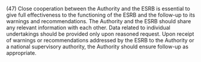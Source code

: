(47) Close cooperation between the Authority and the ESRB is essential to give full effectiveness to the functioning of the ESRB and the follow-up to its warnings and recommendations. The Authority and the ESRB should share any relevant information with each other. Data related to individual undertakings should be provided only upon reasoned request. Upon receipt of warnings or recommendations addressed by the ESRB to the Authority or a national supervisory authority, the Authority should ensure follow-up as appropriate.